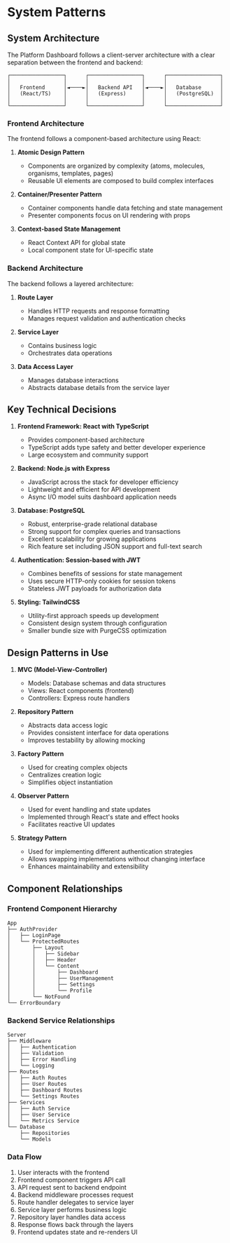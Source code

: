 # System Patterns

## System Architecture

The Platform Dashboard follows a client-server architecture with a clear separation between the frontend and backend:

```
┌─────────────────┐      ┌─────────────────┐      ┌─────────────────┐
│                 │      │                 │      │                 │
│   Frontend      │◄────►│   Backend API   │◄────►│   Database      │
│   (React/TS)    │      │   (Express)     │      │   (PostgreSQL)  │
│                 │      │                 │      │                 │
└─────────────────┘      └─────────────────┘      └─────────────────┘
```

### Frontend Architecture

The frontend follows a component-based architecture using React:

1. **Atomic Design Pattern** 
   - Components are organized by complexity (atoms, molecules, organisms, templates, pages)
   - Reusable UI elements are composed to build complex interfaces

2. **Container/Presenter Pattern**
   - Container components handle data fetching and state management
   - Presenter components focus on UI rendering with props

3. **Context-based State Management**
   - React Context API for global state
   - Local component state for UI-specific state

### Backend Architecture

The backend follows a layered architecture:

1. **Route Layer**
   - Handles HTTP requests and response formatting
   - Manages request validation and authentication checks

2. **Service Layer**
   - Contains business logic
   - Orchestrates data operations

3. **Data Access Layer**
   - Manages database interactions
   - Abstracts database details from the service layer

## Key Technical Decisions

1. **Frontend Framework: React with TypeScript**
   - Provides component-based architecture
   - TypeScript adds type safety and better developer experience
   - Large ecosystem and community support

2. **Backend: Node.js with Express**
   - JavaScript across the stack for developer efficiency
   - Lightweight and efficient for API development
   - Async I/O model suits dashboard application needs

3. **Database: PostgreSQL**
   - Robust, enterprise-grade relational database
   - Strong support for complex queries and transactions
   - Excellent scalability for growing applications
   - Rich feature set including JSON support and full-text search

4. **Authentication: Session-based with JWT**
   - Combines benefits of sessions for state management
   - Uses secure HTTP-only cookies for session tokens
   - Stateless JWT payloads for authorization data

5. **Styling: TailwindCSS**
   - Utility-first approach speeds up development
   - Consistent design system through configuration
   - Smaller bundle size with PurgeCSS optimization

## Design Patterns in Use

1. **MVC (Model-View-Controller)**
   - Models: Database schemas and data structures
   - Views: React components (frontend)
   - Controllers: Express route handlers

2. **Repository Pattern**
   - Abstracts data access logic
   - Provides consistent interface for data operations
   - Improves testability by allowing mocking

3. **Factory Pattern**
   - Used for creating complex objects
   - Centralizes creation logic
   - Simplifies object instantiation

4. **Observer Pattern**
   - Used for event handling and state updates
   - Implemented through React's state and effect hooks
   - Facilitates reactive UI updates

5. **Strategy Pattern**
   - Used for implementing different authentication strategies
   - Allows swapping implementations without changing interface
   - Enhances maintainability and extensibility

## Component Relationships

### Frontend Component Hierarchy

```
App
├── AuthProvider
│   ├── LoginPage
│   └── ProtectedRoutes
│       ├── Layout
│       │   ├── Sidebar
│       │   ├── Header
│       │   └── Content
│       │       ├── Dashboard
│       │       ├── UserManagement
│       │       ├── Settings
│       │       └── Profile
│       └── NotFound
└── ErrorBoundary
```

### Backend Service Relationships

```
Server
├── Middleware
│   ├── Authentication
│   ├── Validation
│   ├── Error Handling
│   └── Logging
├── Routes
│   ├── Auth Routes
│   ├── User Routes
│   ├── Dashboard Routes
│   └── Settings Routes
├── Services
│   ├── Auth Service
│   ├── User Service
│   └── Metrics Service
└── Database
    ├── Repositories
    └── Models
```

### Data Flow

1. User interacts with the frontend
2. Frontend component triggers API call
3. API request sent to backend endpoint
4. Backend middleware processes request
5. Route handler delegates to service layer
6. Service layer performs business logic
7. Repository layer handles data access
8. Response flows back through the layers
9. Frontend updates state and re-renders UI 